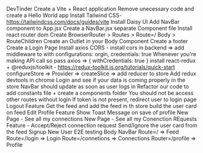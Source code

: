 DevTinder
Create a Vite + React application
Remove unecessary code and create a Hello World app
Install Tailwind CSS-  https://tailwindcss.com/docs/guides/vite
Install Daisy UI
Add NavBar component to App.jsx
Create a NavBar.jsx separate Component file
Install react router dom
Create BrowserRouter > Routes > Route=/ Body > RouteChildren
Create an Outlet in your Body Component
Create a footer
Create a Login Page
Install axios
CORS - install cors in backend => add middleware to with configurations: orgin, credentials: true
Whenever you're making API call so pass axios => { withCredentials: true }
install react-redux + @reduxjs/toolkit - https://redux-toolkit.js.org/tutorials/quick-start
configureStore => Provider => createSlice => add reducer to store
Add redux devtools in chrome
Login and see if your data is coming properly in the store
NavBar should update as soon as user logs in
Refactor our code to add constants file + create a components folder
You should not be access other routes without login
If token is not present, redirect user to login page
Logout Feature
Get the feed and add the feed in th store
build the user card on feed
Edit Profile Feature
Show Toast Message on save of profile
New Page - See all my connections
New Page - See all my Conenction REquests
Feature - Accept/Reject connection request
Send/Ignore the user card from the feed
Signup New User
E2E testing
Body NavBar Route=/ => Feed Route=/login => Login Route=/connetions => Connections Router=/profile => Profile